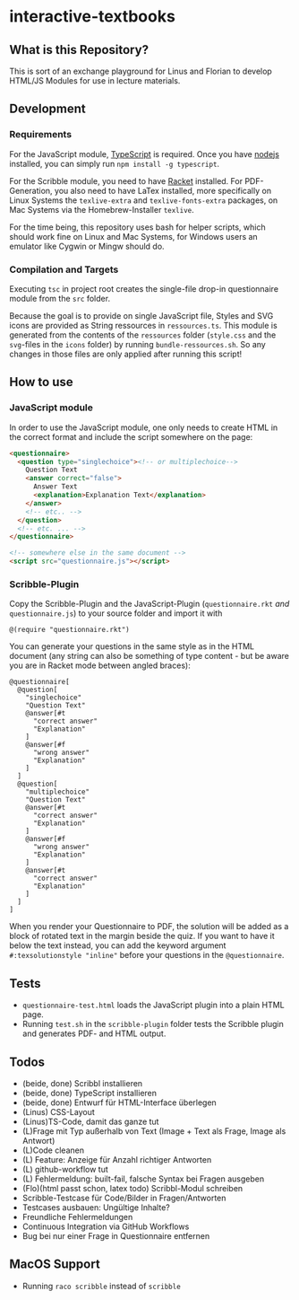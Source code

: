# interactive-textbooks

## What is this Repository?

This is sort of an exchange playground for Linus and Florian to develop
HTML/JS Modules for use in lecture materials.

## Development

### Requirements

For the JavaScript module, [TypeScript](https://www.typescriptlang.org/download) is required. Once you have [nodejs](https://nodejs.org/en/download/) installed, you can simply run `npm install -g typescript`.

For the Scribble module, you need to have [Racket](https://download.racket-lang.org/) installed. For PDF-Generation, you also need to have LaTex installed, more specifically on Linux Systems the `texlive-extra` and `texlive-fonts-extra` packages, on Mac Systems via the Homebrew-Installer `texlive`.

For the time being, this repository uses bash for helper scripts, which should work fine on Linux and Mac Systems, for Windows users an emulator like Cygwin or Mingw should do.

### Compilation and Targets

Executing `tsc` in project root creates the single-file drop-in questionnaire module from the `src` folder.

Because the goal is to provide on single JavaScript file, Styles and SVG icons are provided as String ressources in `ressources.ts`.
This module is generated from the contents of the `ressources` folder (`style.css` and the `svg`-files in the `icons` folder) by running `bundle-ressources.sh`.
So any changes in those files are only applied after running this script!


## How to use

### JavaScript module

In order to use the JavaScript module, one only needs to create HTML in the correct format and include the script somewhere on the page:
```html
<questionnaire>
  <question type="singlechoice"><!-- or multiplechoice-->
    Question Text
    <answer correct="false">
      Answer Text
      <explanation>Explanation Text</explanation>
    </answer>
    <!-- etc.. -->
  </question>
  <!-- etc. ... -->
</questionnaire>

<!-- somewhere else in the same document -->
<script src="questionnaire.js"></script>
```

### Scribble-Plugin

Copy the Scribble-Plugin and the JavaScript-Plugin (`questionnaire.rkt` *and* `questionnaire.js`) to your source folder and import it with
```scribble
@(require "questionnaire.rkt")
```

You can generate your questions in the same style as in the HTML document (any string can also be something of type content - but be aware you are in Racket mode between angled braces):
```scribble
@questionnaire[
  @question[
    "singlechoice"
    "Question Text"
    @answer[#t
      "correct answer"
      "Explanation"
    ]
    @answer[#f
      "wrong answer"
      "Explanation"
    ]
  ]
  @question[
    "multiplechoice"
    "Question Text"
    @answer[#t
      "correct answer"
      "Explanation"
    ]
    @answer[#f
      "wrong answer"
      "Explanation"
    ]
    @answer[#t
      "correct answer"
      "Explanation"
    ]
  ]
]
```

When you render your Questionnaire to PDF, the solution will be added as a block of rotated text in the margin beside the quiz. If you want to have it below the text instead, you can add the keyword argument `#:texsolutionstyle "inline"` before your questions in the `@questionnaire`.

## Tests

- `questionnaire-test.html` loads the JavaScript plugin into a plain HTML page.
- Running `test.sh` in the `scribble-plugin` folder tests the Scribble plugin and generates PDF- and HTML output.

## Todos

- (beide, done) Scribbl installieren
- (beide, done) TypeScript installieren
- (beide, done) Entwurf für HTML-Interface überlegen
- (Linus) CSS-Layout
- (Linus)TS-Code, damit das ganze tut
- (L)Frage mit Typ außerhalb von Text (Image + Text als Frage, Image als Antwort)
- (L)Code cleanen
- (L) Feature: Anzeige für Anzahl richtiger Antworten
- (L) github-workflow tut
- (L) Fehlermeldung: built-fail, falsche Syntax bei Fragen ausgeben
- (Flo)(html passt schon, latex todo) Scribbl-Modul schreiben
- Scribble-Testcase für Code/Bilder in Fragen/Antworten
- Testcases ausbauen: Ungültige Inhalte?
- Freundliche Fehlermeldungen
- Continuous Integration via GitHub Workflows
- Bug bei nur einer Frage in Questionnaire entfernen

## MacOS Support
- Running `raco scribble` instead of `scribble`
